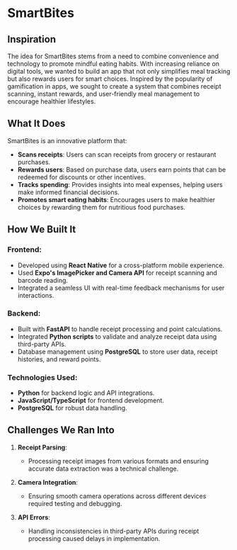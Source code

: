 # SmartBites

## Inspiration
The idea for SmartBites stems from a need to combine convenience and technology to promote mindful eating habits. With increasing reliance on digital tools, we wanted to build an app that not only simplifies meal tracking but also rewards users for smart choices. Inspired by the popularity of gamification in apps, we sought to create a system that combines receipt scanning, instant rewards, and user-friendly meal management to encourage healthier lifestyles.

## What It Does
SmartBites is an innovative platform that:
- **Scans receipts**: Users can scan receipts from grocery or restaurant purchases.
- **Rewards users**: Based on purchase data, users earn points that can be redeemed for discounts or other incentives.
- **Tracks spending**: Provides insights into meal expenses, helping users make informed financial decisions.
- **Promotes smart eating habits**: Encourages users to make healthier choices by rewarding them for nutritious food purchases.

## How We Built It

### Frontend:
- Developed using **React Native** for a cross-platform mobile experience.
- Used **Expo's ImagePicker and Camera API** for receipt scanning and barcode reading.
- Integrated a seamless UI with real-time feedback mechanisms for user interactions.

### Backend:
- Built with **FastAPI** to handle receipt processing and point calculations.
- Integrated **Python scripts** to validate and analyze receipt data using third-party APIs.
- Database management using **PostgreSQL** to store user data, receipt histories, and reward points.

### Technologies Used:
- **Python** for backend logic and API integrations.
- **JavaScript/TypeScript** for frontend development.
- **PostgreSQL** for robust data handling.

## Challenges We Ran Into
1. **Receipt Parsing**:
   - Processing receipt images from various formats and ensuring accurate data extraction was a technical challenge.
   
2. **Camera Integration**:
   - Ensuring smooth camera operations across different devices required testing and debugging.

3. **API Errors**:
   - Handling inconsistencies in third-party APIs during receipt processing caused delays in implementation.

